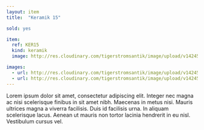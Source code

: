 ```yaml
---
layout: item
title:  "Keramik 15"

sold: yes

item:
  ref: KER15
  kind: keramik
  image: http://res.cloudinary.com/tigerstromsantik/image/upload/v1424550896/keramik/Keramik_151.jpg

images:
  - url: http://res.cloudinary.com/tigerstromsantik/image/upload/v1424550896/keramik/Keramik_153.jpg
  - url: http://res.cloudinary.com/tigerstromsantik/image/upload/v1424550896/keramik/Keramik_154.jpg
---
```


Lorem ipsum dolor sit amet, consectetur adipiscing elit. Integer nec magna ac nisi scelerisque finibus in sit amet nibh. Maecenas in metus nisi. Mauris ultrices magna a viverra facilisis. Duis id facilisis urna. In aliquam scelerisque lacus. Aenean ut mauris non tortor lacinia hendrerit in eu nisl. Vestibulum cursus vel.
